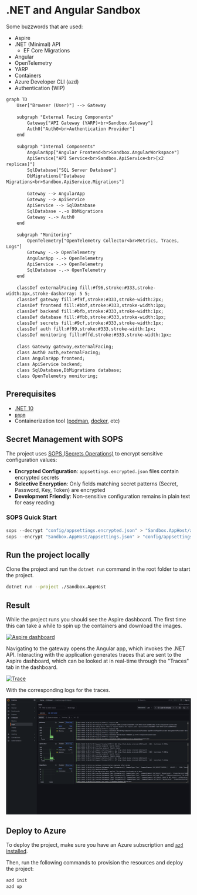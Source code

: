 # .NET and Angular Sandbox

Some buzzwords that are used:

- Aspire
- .NET (Minimal) API
  - EF Core Migrations
- Angular
- OpenTelemetry
- YARP
- Containers
- Azure Developer CLI (azd)
- Authentication (WIP)

```mermaid
graph TD
    User["Browser (User)"] --> Gateway

    subgraph "External Facing Components"
        Gateway["API Gateway (YARP)<br>Sandbox.Gateway"]
        Auth0["Auth0<br>Authentication Provider"]
    end

    subgraph "Internal Components"
        AngularApp["Angular Frontend<br>Sandbox.AngularWorkspace"]
        ApiService["API Service<br>Sandbox.ApiService<br>[x2 replicas]"]
        SqlDatabase["SQL Server Database"]
        DbMigrations["Database Migrations<br>Sandbox.ApiService.Migrations"]

        Gateway --> AngularApp
        Gateway --> ApiService
        ApiService --> SqlDatabase
        SqlDatabase -.-o DbMigrations
        Gateway -.-> Auth0
    end

    subgraph "Monitoring"
        OpenTelemetry["OpenTelemetry Collector<br>Metrics, Traces, Logs"]
        Gateway -.-> OpenTelemetry
        AngularApp -.-> OpenTelemetry
        ApiService -.-> OpenTelemetry
        SqlDatabase -.-> OpenTelemetry
    end

    classDef externalFacing fill:#f96,stroke:#333,stroke-width:3px,stroke-dasharray: 5 5;
    classDef gateway fill:#f9f,stroke:#333,stroke-width:2px;
    classDef frontend fill:#bbf,stroke:#333,stroke-width:1px;
    classDef backend fill:#bfb,stroke:#333,stroke-width:1px;
    classDef database fill:#fbb,stroke:#333,stroke-width:1px;
    classDef secrets fill:#9cf,stroke:#333,stroke-width:1px;
    classDef auth fill:#f99,stroke:#333,stroke-width:1px;
    classDef monitoring fill:#ffd,stroke:#333,stroke-width:1px;

    class Gateway gateway,externalFacing;
    class Auth0 auth,externalFacing;
    class AngularApp frontend;
    class ApiService backend;
    class SqlDatabase,DbMigrations database;
    class OpenTelemetry monitoring;
```

## Prerequisites

- [.NET 10](https://dotnet.microsoft.com/en-us/download)
- [`pnpm`](https://pnpm.io/)
- Containerization tool ([podman](https://podman.io/), [docker](https://www.docker.com/products/docker-desktop/), etc)

## Secret Management with SOPS

The project uses [SOPS (Secrets Operations)](https://github.com/getsops/sops) to encrypt sensitive configuration values:

- **Encrypted Configuration**: `appsettings.encrypted.json` files contain encrypted secrets
- **Selective Encryption**: Only fields matching secret patterns (Secret, Password, Key, Token) are encrypted
- **Development Friendly**: Non-sensitive configuration remains in plain text for easy reading

### SOPS Quick Start

```powershell
sops --decrypt "config/appsettings.encrypted.json" > "Sandbox.AppHost/appsettings.json"
sops --encrypt "Sandbox.AppHost/appsettings.json" > "config/appsettings.encrypted.json"
```

## Run the project locally

Clone the project and run the `dotnet run` command in the root folder to start the project.

```bash
dotnet run --project ./Sandbox.AppHost
```

## Result

While the project runs you should see the Aspire dashboard.
The first time this can take a while to spin up the containers and download the images.

[![Aspire dashboard](./other/dashboard.png)](./other/dashboard.png)

Navigating to the gateway opens the Angular app, which invokes the .NET API.
Interacting with the application generates traces that are sent to the Aspire dashboard, which can be looked at in real-time through the "Traces" tab in the dashboard.

[![Trace](./other/trace.png)](./other/trace.png)

With the corresponding logs for the traces.

[![Logs](./other/logs.png)](./other/logs.png)

## Deploy to Azure

To deploy the project, make sure you have an Azure subscription and [`azd` installed](https://learn.microsoft.com/en-us/azure/developer/azure-developer-cli/install-azd?tabs=winget-windows%2Cbrew-mac%2Cscript-linux&pivots=os-windows).

Then, run the following commands to provision the resources and deploy the project:

```bash
azd init
azd up
```
